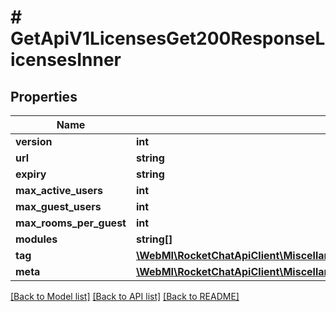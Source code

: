# # GetApiV1LicensesGet200ResponseLicensesInner

## Properties

Name | Type | Description | Notes
------------ | ------------- | ------------- | -------------
**version** | **int** |  | [optional]
**url** | **string** |  | [optional]
**expiry** | **string** |  | [optional]
**max_active_users** | **int** |  | [optional]
**max_guest_users** | **int** |  | [optional]
**max_rooms_per_guest** | **int** |  | [optional]
**modules** | **string[]** |  | [optional]
**tag** | [**\WebMI\RocketChatApiClient\MiscellaneousApi\Model\GetApiV1LicensesGet200ResponseLicensesInnerTag**](GetApiV1LicensesGet200ResponseLicensesInnerTag.md) |  | [optional]
**meta** | [**\WebMI\RocketChatApiClient\MiscellaneousApi\Model\GetApiV1LicensesGet200ResponseLicensesInnerMeta**](GetApiV1LicensesGet200ResponseLicensesInnerMeta.md) |  | [optional]

[[Back to Model list]](../../README.md#models) [[Back to API list]](../../README.md#endpoints) [[Back to README]](../../README.md)
